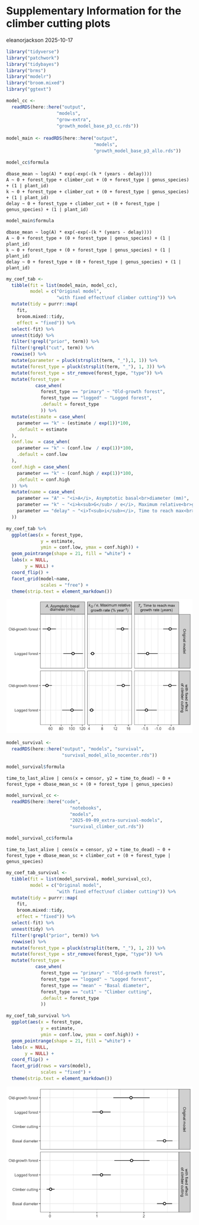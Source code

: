 # Supplementary Information for the climber cutting plots
eleanorjackson
2025-10-17

``` r
library("tidyverse")
library("patchwork")
library("tidybayes")
library("brms")
library("modelr")
library("broom.mixed")
library("ggtext")
```

``` r
model_cc <- 
  readRDS(here::here("output", 
                   "models", 
                   "grow-extra",
                   "growth_model_base_p3_cc.rds"))

model_main <- readRDS(here::here("output",
                                 "models",
                                 "growth_model_base_p3_allo.rds"))
```

``` r
model_cc$formula
```

    dbase_mean ~ log(A) * exp(-exp(-(k * (years - delay)))) 
    A ~ 0 + forest_type + climber_cut + (0 + forest_type | genus_species) + (1 | plant_id)
    k ~ 0 + forest_type + climber_cut + (0 + forest_type | genus_species) + (1 | plant_id)
    delay ~ 0 + forest_type + climber_cut + (0 + forest_type | genus_species) + (1 | plant_id)

``` r
model_main$formula
```

    dbase_mean ~ log(A) * exp(-exp(-(k * (years - delay)))) 
    A ~ 0 + forest_type + (0 + forest_type | genus_species) + (1 | plant_id)
    k ~ 0 + forest_type + (0 + forest_type | genus_species) + (1 | plant_id)
    delay ~ 0 + forest_type + (0 + forest_type | genus_species) + (1 | plant_id)

``` r
my_coef_tab <- 
  tibble(fit = list(model_main, model_cc),
         model = c("Original model", 
                   "with fixed effect\nof climber cutting")) %>%
  mutate(tidy = purrr::map(
    fit,
    broom.mixed::tidy,
    effect = "fixed")) %>% 
  select(-fit) %>% 
  unnest(tidy) %>% 
  filter(!grepl("prior", term)) %>% 
  filter(!grepl("cut", term)) %>% 
  rowwise() %>% 
  mutate(parameter = pluck(strsplit(term, "_"),1, 1)) %>% 
  mutate(forest_type = pluck(strsplit(term, "_"), 1, 3)) %>%
  mutate(forest_type = str_remove(forest_type, "type")) %>%
  mutate(forest_type =
           case_when(
             forest_type == "primary" ~ "Old-growth forest",
             forest_type == "logged" ~ "Logged forest",
             .default = forest_type
             )) %>% 
  mutate(estimate = case_when(
    parameter == "k" ~ (estimate / exp(1))*100,
    .default = estimate
  ),
  conf.low  = case_when(
    parameter == "k" ~ (conf.low  / exp(1))*100,
    .default = conf.low 
  ),
  conf.high = case_when(
    parameter == "k" ~ (conf.high / exp(1))*100,
    .default = conf.high
  )) %>%
  mutate(name = case_when(
    parameter == "A" ~ "<i>A</i>, Asymptotic basal<br>diameter (mm)",
    parameter == "k" ~ "<i>k<sub>G</sub> / e</i>, Maximum relative<br>growth rate (% year<sup>-1</sup>)",
    parameter == "delay" ~ "<i>T<sub>i</sub></i>, Time to reach max<br>growth rate (years)"
  ))
```

``` r
my_coef_tab %>% 
  ggplot(aes(x = forest_type, 
             y = estimate, 
             ymin = conf.low, ymax = conf.high)) +
  geom_pointrange(shape = 21, fill = "white") +
  labs(x = NULL,
       y = NULL) +
  coord_flip() +
  facet_grid(model~name, 
             scales = "free") +
  theme(strip.text = element_markdown())
```

![](figures/2025-09-09_supp-climber-cutting/unnamed-chunk-6-1.png)

``` r
model_survival <-
  readRDS(here::here("output", "models", "survival",
                     "survival_model_allo_nocenter.rds"))
```

``` r
model_survival$formula
```

    time_to_last_alive | cens(x = censor, y2 = time_to_dead) ~ 0 + forest_type + dbase_mean_sc + (0 + forest_type | genus_species) 

``` r
model_survival_cc <-
  readRDS(here::here("code",
                        "notebooks",
                        "models",
                        "2025-09-09_extra-survival-models",
                        "survival_climber_cut.rds"))
```

``` r
model_survival_cc$formula
```

    time_to_last_alive | cens(x = censor, y2 = time_to_dead) ~ 0 + forest_type + dbase_mean_sc + climber_cut + (0 + forest_type | genus_species) 

``` r
my_coef_tab_survival <- 
  tibble(fit = list(model_survival, model_survival_cc),
         model = c("Original model", 
                   "with fixed effect\nof climber cutting")) %>%
  mutate(tidy = purrr::map(
    fit,
    broom.mixed::tidy,
    effect = "fixed")) %>% 
  select(-fit) %>% 
  unnest(tidy) %>% 
  filter(!grepl("prior", term)) %>% 
  rowwise() %>% 
  mutate(forest_type = pluck(strsplit(term, "_"), 1, 2)) %>%
  mutate(forest_type = str_remove(forest_type, "type")) %>% 
  mutate(forest_type =
           case_when(
             forest_type == "primary" ~ "Old-growth forest",
             forest_type == "logged" ~ "Logged forest",
             forest_type == "mean" ~ "Basal diameter",
             forest_type == "cut1" ~ "Climber cutting",
             .default = forest_type
             )) 
```

``` r
my_coef_tab_survival %>% 
  ggplot(aes(x = forest_type, 
             y = estimate, 
             ymin = conf.low, ymax = conf.high)) +
  geom_pointrange(shape = 21, fill = "white") +
  labs(x = NULL,
       y = NULL) +
  coord_flip() +
  facet_grid(rows = vars(model), 
             scales = "fixed") +
  theme(strip.text = element_markdown())
```

![](figures/2025-09-09_supp-climber-cutting/unnamed-chunk-12-1.png)
